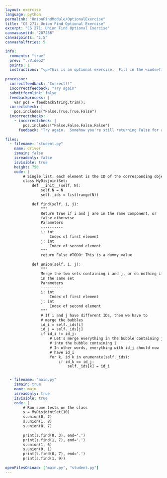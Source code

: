 ```yaml
---
layout: exercise
language: python
permalink: "UnionFindModule/OptionalExercise"
title: "CS 271: Union Find Optional Exercise"
excerpt: "CS 271: Union Find Optional Exercise"
canvasasmtid: "207256"
canvaspoints: "1.5"
canvashalftries: 5

info:
  comments: "true"
  prev: "./Video2"
  points: 1
  instructions: "<p>This is an optional exercise.  Fill in the <code>find</code> method in the ID-based implementation of disjoint sets below.</p>"
    
processor:  
  correctfeedback: "Correct!!" 
  incorrectfeedback: "Try again"
  submitformlink: false
  feedbackprocess: | 
    var pos = feedbackString.trim();
  correctcheck: |
    pos.includes("False.True.True.False")
  incorrectchecks:
    - incorrectcheck: |
        pos.includes("False.False.False.False")
      feedback: "Try again.  Somehow you're still returning False for all of the finds, but some of them should be True." 
 
files:
  - filename: "student.py"
    name: driver
    ismain: false
    isreadonly: false
    isvisible: true
    height: 750
    code: | 
        # Single list, each element is the ID of the corresponding object
        class MyDisjointSet:
            def __init__(self, N):
                self.N = N
                self._ids = list(range(N))
            
            def find(self, i, j):
                """
                Return true if i and j are in the same component, or
                false otherwise
                Parameters
                ----------
                i: int
                    Index of first element
                j: int
                    Index of second element
                """
                return False #TODO: This is a dummy value
            
            def union(self, i, j):
                """
                Merge the two sets containing i and j, or do nothing if they're
                in the same set
                Parameters
                ----------
                i: int
                    Index of first element
                j: int
                    Index of second element
                """
                # If i and j have different IDs, then we have to
                # merge the bubbles
                id_i = self._ids[i]
                id_j = self._ids[j]
                if id_i != id_j:
                    # Let's merge everything in the bubble containing j
                    # into the bubble containing i
                    # In other words, everything with id_j should now
                    # have id_i
                    for k, id_k in enumerate(self._ids):
                        if id_k == id_j:
                            self._ids[k] = id_i


  - filename: "main.py"
    ismain: true
    name: main
    isreadonly: true
    isvisible: true
    code: |
        # Run some tests on the class
        s = MyDisjointSet(10)
        s.union(0, 2)
        s.union(1, 8)
        s.union(8, 7)
        
        print(s.find(0, 3), end='.')
        print(s.find(1, 7), end='.')
        s.union(1, 6)
        s.union(0, 1)
        print(s.find(0, 7), end='.')
        print(s.find(1, 9))
   
openFilesOnLoad: ["main.py", "student.py"]
---
```

